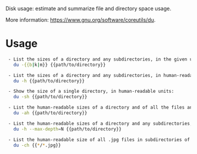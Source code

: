Disk usage: estimate and summarize file and directory space usage.

More information: https://www.gnu.org/software/coreutils/du.

# Usage
```bash
 - List the sizes of a directory and any subdirectories, in the given unit (B/KiB/MiB):
   du -{{b|k|m}} {{path/to/directory}}

 - List the sizes of a directory and any subdirectories, in human-readable form (i.e. auto-selecting the appropriate unit for each size):
   du -h {{path/to/directory}}

 - Show the size of a single directory, in human-readable units:
   du -sh {{path/to/directory}}

 - List the human-readable sizes of a directory and of all the files and directories within it:
   du -ah {{path/to/directory}}

 - List the human-readable sizes of a directory and any subdirectories, up to N levels deep:
   du -h --max-depth=N {{path/to/directory}}

 - List the human-readable size of all .jpg files in subdirectories of the current directory, and show a cumulative total at the end:
   du -ch {{*/*.jpg}}
```

